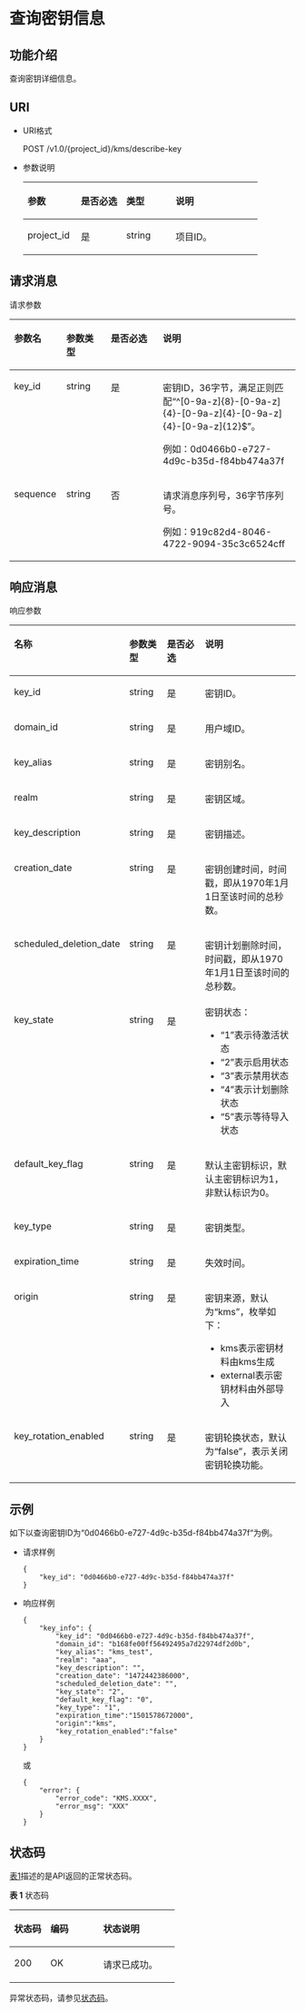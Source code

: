 # 查询密钥信息<a name="dew_02_0018"></a>

## 功能介绍<a name="s1731a14fb0144c79bf0fa90c694f34f7"></a>

查询密钥详细信息。

## URI<a name="se70c3e5518a04f60b06032524dddfef4"></a>

-   URI格式

    POST /v1.0/\{project\_id\}/kms/describe-key

-   参数说明

    <a name="t982da1e0196d4ec1a28d1fbff2cc8191"></a>
    <table><thead align="left"><tr id="r6e963322c1e740d181726d2f0e91df5a"><th class="cellrowborder" valign="top" width="22.74%" id="mcps1.1.5.1.1"><p id="a3b5bbe5a7f644fd3a74cecbfb3f7ed60"><a name="a3b5bbe5a7f644fd3a74cecbfb3f7ed60"></a><a name="a3b5bbe5a7f644fd3a74cecbfb3f7ed60"></a>参数</p>
    </th>
    <th class="cellrowborder" valign="top" width="19.36%" id="mcps1.1.5.1.2"><p id="ad98d2f62bd064b4e96ea922645197c24"><a name="ad98d2f62bd064b4e96ea922645197c24"></a><a name="ad98d2f62bd064b4e96ea922645197c24"></a>是否必选</p>
    </th>
    <th class="cellrowborder" valign="top" width="21.05%" id="mcps1.1.5.1.3"><p id="a3becf0b3aec9468984c2efc8d5abbea5"><a name="a3becf0b3aec9468984c2efc8d5abbea5"></a><a name="a3becf0b3aec9468984c2efc8d5abbea5"></a>类型</p>
    </th>
    <th class="cellrowborder" valign="top" width="36.85%" id="mcps1.1.5.1.4"><p id="a6bb6f1fe56a2454982832e8d56d354d8"><a name="a6bb6f1fe56a2454982832e8d56d354d8"></a><a name="a6bb6f1fe56a2454982832e8d56d354d8"></a>说明</p>
    </th>
    </tr>
    </thead>
    <tbody><tr id="r69bf37b65d3f446eab7b3f4d1b2fcec0"><td class="cellrowborder" valign="top" width="22.74%" headers="mcps1.1.5.1.1 "><p id="ae42d73592f58424ea93a11e52d2478dd"><a name="ae42d73592f58424ea93a11e52d2478dd"></a><a name="ae42d73592f58424ea93a11e52d2478dd"></a>project_id</p>
    </td>
    <td class="cellrowborder" valign="top" width="19.36%" headers="mcps1.1.5.1.2 "><p id="a56440c0f0ae34ba3b8033d1247673984"><a name="a56440c0f0ae34ba3b8033d1247673984"></a><a name="a56440c0f0ae34ba3b8033d1247673984"></a>是</p>
    </td>
    <td class="cellrowborder" valign="top" width="21.05%" headers="mcps1.1.5.1.3 "><p id="a1a4a71c11a4a45a58d0de2fbe009e9d9"><a name="a1a4a71c11a4a45a58d0de2fbe009e9d9"></a><a name="a1a4a71c11a4a45a58d0de2fbe009e9d9"></a>string</p>
    </td>
    <td class="cellrowborder" valign="top" width="36.85%" headers="mcps1.1.5.1.4 "><p id="a1314869d2dc147b38461e037d622f7b4"><a name="a1314869d2dc147b38461e037d622f7b4"></a><a name="a1314869d2dc147b38461e037d622f7b4"></a>项目ID。</p>
    </td>
    </tr>
    </tbody>
    </table>


## 请求消息<a name="seb7b7901701247fab30a59b76f1c7f93"></a>

请求参数 

<a name="table46221022101230"></a>
<table><thead align="left"><tr id="row1239210313121"><th class="cellrowborder" valign="top" width="18.23%" id="mcps1.1.5.1.1"><p id="p93922314127"><a name="p93922314127"></a><a name="p93922314127"></a>参数名</p>
</th>
<th class="cellrowborder" valign="top" width="15.6%" id="mcps1.1.5.1.2"><p id="p2039263171212"><a name="p2039263171212"></a><a name="p2039263171212"></a>参数类型</p>
</th>
<th class="cellrowborder" valign="top" width="18.23%" id="mcps1.1.5.1.3"><p id="p63928351216"><a name="p63928351216"></a><a name="p63928351216"></a>是否必选</p>
</th>
<th class="cellrowborder" valign="top" width="47.94%" id="mcps1.1.5.1.4"><p id="p1739363151218"><a name="p1739363151218"></a><a name="p1739363151218"></a>说明</p>
</th>
</tr>
</thead>
<tbody><tr id="row139316391219"><td class="cellrowborder" valign="top" width="18.23%" headers="mcps1.1.5.1.1 "><p id="p839318315126"><a name="p839318315126"></a><a name="p839318315126"></a>key_id</p>
</td>
<td class="cellrowborder" valign="top" width="15.6%" headers="mcps1.1.5.1.2 "><p id="p439315391210"><a name="p439315391210"></a><a name="p439315391210"></a>string</p>
</td>
<td class="cellrowborder" valign="top" width="18.23%" headers="mcps1.1.5.1.3 "><p id="p6393153101218"><a name="p6393153101218"></a><a name="p6393153101218"></a>是</p>
</td>
<td class="cellrowborder" valign="top" width="47.94%" headers="mcps1.1.5.1.4 "><p id="p139363101219"><a name="p139363101219"></a><a name="p139363101219"></a>密钥ID，36字节，满足正则匹配<span class="parmvalue" id="parmvalue04060310122"><a name="parmvalue04060310122"></a><a name="parmvalue04060310122"></a>“^[0-9a-z]{8}-[0-9a-z]{4}-[0-9a-z]{4}-[0-9a-z]{4}-[0-9a-z]{12}$”</span>。</p>
<p id="p1039323161219"><a name="p1039323161219"></a><a name="p1039323161219"></a>例如：0d0466b0-e727-4d9c-b35d-f84bb474a37f</p>
</td>
</tr>
<tr id="row1839312391218"><td class="cellrowborder" valign="top" width="18.23%" headers="mcps1.1.5.1.1 "><p id="p1639317391213"><a name="p1639317391213"></a><a name="p1639317391213"></a>sequence</p>
</td>
<td class="cellrowborder" valign="top" width="15.6%" headers="mcps1.1.5.1.2 "><p id="p10393535125"><a name="p10393535125"></a><a name="p10393535125"></a>string</p>
</td>
<td class="cellrowborder" valign="top" width="18.23%" headers="mcps1.1.5.1.3 "><p id="p839310318127"><a name="p839310318127"></a><a name="p839310318127"></a>否</p>
</td>
<td class="cellrowborder" valign="top" width="47.94%" headers="mcps1.1.5.1.4 "><p id="p143931034125"><a name="p143931034125"></a><a name="p143931034125"></a>请求消息序列号，36字节序列号。</p>
<p id="p133931230121"><a name="p133931230121"></a><a name="p133931230121"></a>例如：919c82d4-8046-4722-9094-35c3c6524cff</p>
</td>
</tr>
</tbody>
</table>

## 响应消息<a name="sfadd53a5f4714e8f87811818d62d0296"></a>

响应参数 

<a name="t98d238e10953421e84a073707024c329"></a>
<table><thead align="left"><tr id="row842320371212"><th class="cellrowborder" valign="top" width="31.06%" id="mcps1.1.5.1.1"><p id="p2042319314123"><a name="p2042319314123"></a><a name="p2042319314123"></a>名称</p>
</th>
<th class="cellrowborder" valign="top" width="13.91%" id="mcps1.1.5.1.2"><p id="p44231391216"><a name="p44231391216"></a><a name="p44231391216"></a>参数类型</p>
</th>
<th class="cellrowborder" valign="top" width="16.29%" id="mcps1.1.5.1.3"><p id="p194231638123"><a name="p194231638123"></a><a name="p194231638123"></a>是否必选</p>
</th>
<th class="cellrowborder" valign="top" width="38.74%" id="mcps1.1.5.1.4"><p id="p3423123131211"><a name="p3423123131211"></a><a name="p3423123131211"></a>说明</p>
</th>
</tr>
</thead>
<tbody><tr id="row9423631125"><td class="cellrowborder" valign="top" width="31.06%" headers="mcps1.1.5.1.1 "><p id="p34231838129"><a name="p34231838129"></a><a name="p34231838129"></a>key_id</p>
</td>
<td class="cellrowborder" valign="top" width="13.91%" headers="mcps1.1.5.1.2 "><p id="p164231238124"><a name="p164231238124"></a><a name="p164231238124"></a>string</p>
</td>
<td class="cellrowborder" valign="top" width="16.29%" headers="mcps1.1.5.1.3 "><p id="p1342393181210"><a name="p1342393181210"></a><a name="p1342393181210"></a>是</p>
</td>
<td class="cellrowborder" valign="top" width="38.74%" headers="mcps1.1.5.1.4 "><p id="p34238381219"><a name="p34238381219"></a><a name="p34238381219"></a>密钥ID。</p>
</td>
</tr>
<tr id="row1423113121213"><td class="cellrowborder" valign="top" width="31.06%" headers="mcps1.1.5.1.1 "><p id="p0423133111211"><a name="p0423133111211"></a><a name="p0423133111211"></a>domain_id</p>
</td>
<td class="cellrowborder" valign="top" width="13.91%" headers="mcps1.1.5.1.2 "><p id="p194231832126"><a name="p194231832126"></a><a name="p194231832126"></a>string</p>
</td>
<td class="cellrowborder" valign="top" width="16.29%" headers="mcps1.1.5.1.3 "><p id="p042317320129"><a name="p042317320129"></a><a name="p042317320129"></a>是</p>
</td>
<td class="cellrowborder" valign="top" width="38.74%" headers="mcps1.1.5.1.4 "><p id="p54241034126"><a name="p54241034126"></a><a name="p54241034126"></a>用户域ID。</p>
</td>
</tr>
<tr id="row442410313125"><td class="cellrowborder" valign="top" width="31.06%" headers="mcps1.1.5.1.1 "><p id="p184243311213"><a name="p184243311213"></a><a name="p184243311213"></a>key_alias</p>
</td>
<td class="cellrowborder" valign="top" width="13.91%" headers="mcps1.1.5.1.2 "><p id="p84249361217"><a name="p84249361217"></a><a name="p84249361217"></a>string</p>
</td>
<td class="cellrowborder" valign="top" width="16.29%" headers="mcps1.1.5.1.3 "><p id="p2042413310129"><a name="p2042413310129"></a><a name="p2042413310129"></a>是</p>
</td>
<td class="cellrowborder" valign="top" width="38.74%" headers="mcps1.1.5.1.4 "><p id="p142412310128"><a name="p142412310128"></a><a name="p142412310128"></a>密钥别名。</p>
</td>
</tr>
<tr id="row14240331218"><td class="cellrowborder" valign="top" width="31.06%" headers="mcps1.1.5.1.1 "><p id="p1342453121214"><a name="p1342453121214"></a><a name="p1342453121214"></a>realm</p>
</td>
<td class="cellrowborder" valign="top" width="13.91%" headers="mcps1.1.5.1.2 "><p id="p4424183131218"><a name="p4424183131218"></a><a name="p4424183131218"></a>string</p>
</td>
<td class="cellrowborder" valign="top" width="16.29%" headers="mcps1.1.5.1.3 "><p id="p1442433171215"><a name="p1442433171215"></a><a name="p1442433171215"></a>是</p>
</td>
<td class="cellrowborder" valign="top" width="38.74%" headers="mcps1.1.5.1.4 "><p id="p5424731127"><a name="p5424731127"></a><a name="p5424731127"></a>密钥区域。</p>
</td>
</tr>
<tr id="row12424134129"><td class="cellrowborder" valign="top" width="31.06%" headers="mcps1.1.5.1.1 "><p id="p1242443191217"><a name="p1242443191217"></a><a name="p1242443191217"></a>key_description</p>
</td>
<td class="cellrowborder" valign="top" width="13.91%" headers="mcps1.1.5.1.2 "><p id="p164242036121"><a name="p164242036121"></a><a name="p164242036121"></a>string</p>
</td>
<td class="cellrowborder" valign="top" width="16.29%" headers="mcps1.1.5.1.3 "><p id="p64241537126"><a name="p64241537126"></a><a name="p64241537126"></a>是</p>
</td>
<td class="cellrowborder" valign="top" width="38.74%" headers="mcps1.1.5.1.4 "><p id="p11424133101212"><a name="p11424133101212"></a><a name="p11424133101212"></a>密钥描述。</p>
</td>
</tr>
<tr id="row1424123171213"><td class="cellrowborder" valign="top" width="31.06%" headers="mcps1.1.5.1.1 "><p id="p1142418316124"><a name="p1142418316124"></a><a name="p1142418316124"></a>creation_date</p>
</td>
<td class="cellrowborder" valign="top" width="13.91%" headers="mcps1.1.5.1.2 "><p id="p54241631124"><a name="p54241631124"></a><a name="p54241631124"></a>string</p>
</td>
<td class="cellrowborder" valign="top" width="16.29%" headers="mcps1.1.5.1.3 "><p id="p1742433101212"><a name="p1742433101212"></a><a name="p1742433101212"></a>是</p>
</td>
<td class="cellrowborder" valign="top" width="38.74%" headers="mcps1.1.5.1.4 "><p id="p442412311128"><a name="p442412311128"></a><a name="p442412311128"></a>密钥创建时间，时间戳，即从1970年1月1日至该时间的总秒数。</p>
</td>
</tr>
<tr id="row13424203111217"><td class="cellrowborder" valign="top" width="31.06%" headers="mcps1.1.5.1.1 "><p id="p5424133131216"><a name="p5424133131216"></a><a name="p5424133131216"></a>scheduled_deletion_date</p>
</td>
<td class="cellrowborder" valign="top" width="13.91%" headers="mcps1.1.5.1.2 "><p id="p104243318128"><a name="p104243318128"></a><a name="p104243318128"></a>string</p>
</td>
<td class="cellrowborder" valign="top" width="16.29%" headers="mcps1.1.5.1.3 "><p id="p1442411341219"><a name="p1442411341219"></a><a name="p1442411341219"></a>是</p>
</td>
<td class="cellrowborder" valign="top" width="38.74%" headers="mcps1.1.5.1.4 "><p id="p1442417391215"><a name="p1442417391215"></a><a name="p1442417391215"></a>密钥计划删除时间，时间戳，即从1970年1月1日至该时间的总秒数。</p>
</td>
</tr>
<tr id="row1242543111216"><td class="cellrowborder" valign="top" width="31.06%" headers="mcps1.1.5.1.1 "><p id="p104253316124"><a name="p104253316124"></a><a name="p104253316124"></a>key_state</p>
</td>
<td class="cellrowborder" valign="top" width="13.91%" headers="mcps1.1.5.1.2 "><p id="p1742518312125"><a name="p1742518312125"></a><a name="p1742518312125"></a>string</p>
</td>
<td class="cellrowborder" valign="top" width="16.29%" headers="mcps1.1.5.1.3 "><p id="p2042511341218"><a name="p2042511341218"></a><a name="p2042511341218"></a>是</p>
</td>
<td class="cellrowborder" valign="top" width="38.74%" headers="mcps1.1.5.1.4 "><div class="p" id="p542593151215"><a name="p542593151215"></a><a name="p542593151215"></a>密钥状态：<a name="ul184931831124"></a><a name="ul184931831124"></a><ul id="ul184931831124"><li><span class="parmvalue" id="parmvalue34964311124"><a name="parmvalue34964311124"></a><a name="parmvalue34964311124"></a>“1”</span>表示待激活状态</li><li><span class="parmvalue" id="parmvalue184987341213"><a name="parmvalue184987341213"></a><a name="parmvalue184987341213"></a>“2”</span>表示启用状态</li><li><span class="parmvalue" id="parmvalue850003181214"><a name="parmvalue850003181214"></a><a name="parmvalue850003181214"></a>“3”</span>表示禁用状态</li><li><span class="parmvalue" id="parmvalue25052311128"><a name="parmvalue25052311128"></a><a name="parmvalue25052311128"></a>“4”</span>表示计划删除状态</li><li><span class="parmvalue" id="parmvalue115071236121"><a name="parmvalue115071236121"></a><a name="parmvalue115071236121"></a>“5”</span>表示等待导入状态</li></ul>
</div>
</td>
</tr>
<tr id="row124257381216"><td class="cellrowborder" valign="top" width="31.06%" headers="mcps1.1.5.1.1 "><p id="p11425633128"><a name="p11425633128"></a><a name="p11425633128"></a>default_key_flag</p>
</td>
<td class="cellrowborder" valign="top" width="13.91%" headers="mcps1.1.5.1.2 "><p id="p6425183151210"><a name="p6425183151210"></a><a name="p6425183151210"></a>string</p>
</td>
<td class="cellrowborder" valign="top" width="16.29%" headers="mcps1.1.5.1.3 "><p id="p15425338126"><a name="p15425338126"></a><a name="p15425338126"></a>是</p>
</td>
<td class="cellrowborder" valign="top" width="38.74%" headers="mcps1.1.5.1.4 "><p id="p1042510391215"><a name="p1042510391215"></a><a name="p1042510391215"></a>默认主密钥标识，默认主密钥标识为1，非默认标识为0。</p>
</td>
</tr>
<tr id="row342512381214"><td class="cellrowborder" valign="top" width="31.06%" headers="mcps1.1.5.1.1 "><p id="p142512317121"><a name="p142512317121"></a><a name="p142512317121"></a>key_type</p>
</td>
<td class="cellrowborder" valign="top" width="13.91%" headers="mcps1.1.5.1.2 "><p id="p842518341220"><a name="p842518341220"></a><a name="p842518341220"></a>string</p>
</td>
<td class="cellrowborder" valign="top" width="16.29%" headers="mcps1.1.5.1.3 "><p id="p542518341212"><a name="p542518341212"></a><a name="p542518341212"></a>是</p>
</td>
<td class="cellrowborder" valign="top" width="38.74%" headers="mcps1.1.5.1.4 "><p id="p8425236126"><a name="p8425236126"></a><a name="p8425236126"></a>密钥类型。</p>
</td>
</tr>
<tr id="row144251930121"><td class="cellrowborder" valign="top" width="31.06%" headers="mcps1.1.5.1.1 "><p id="p642533161216"><a name="p642533161216"></a><a name="p642533161216"></a>expiration_time</p>
</td>
<td class="cellrowborder" valign="top" width="13.91%" headers="mcps1.1.5.1.2 "><p id="p4426932124"><a name="p4426932124"></a><a name="p4426932124"></a>string</p>
</td>
<td class="cellrowborder" valign="top" width="16.29%" headers="mcps1.1.5.1.3 "><p id="p042619351214"><a name="p042619351214"></a><a name="p042619351214"></a>是</p>
</td>
<td class="cellrowborder" valign="top" width="38.74%" headers="mcps1.1.5.1.4 "><p id="p34262035126"><a name="p34262035126"></a><a name="p34262035126"></a>失效时间。</p>
</td>
</tr>
<tr id="row1542614361215"><td class="cellrowborder" valign="top" width="31.06%" headers="mcps1.1.5.1.1 "><p id="p74261938127"><a name="p74261938127"></a><a name="p74261938127"></a>origin</p>
</td>
<td class="cellrowborder" valign="top" width="13.91%" headers="mcps1.1.5.1.2 "><p id="p54261339122"><a name="p54261339122"></a><a name="p54261339122"></a>string</p>
</td>
<td class="cellrowborder" valign="top" width="16.29%" headers="mcps1.1.5.1.3 "><p id="p1242611315120"><a name="p1242611315120"></a><a name="p1242611315120"></a>是</p>
</td>
<td class="cellrowborder" valign="top" width="38.74%" headers="mcps1.1.5.1.4 "><p id="p9426533128"><a name="p9426533128"></a><a name="p9426533128"></a>密钥来源，默认为<span class="parmvalue" id="parmvalue1953983121220"><a name="parmvalue1953983121220"></a><a name="parmvalue1953983121220"></a>“kms”</span>，枚举如下：</p>
<a name="ul94267314129"></a><a name="ul94267314129"></a><ul id="ul94267314129"><li>kms表示密钥材料由kms生成</li><li>external表示密钥材料由外部导入</li></ul>
</td>
</tr>
<tr id="row1742623191213"><td class="cellrowborder" valign="top" width="31.06%" headers="mcps1.1.5.1.1 "><p id="p042618316123"><a name="p042618316123"></a><a name="p042618316123"></a>key_rotation_enabled</p>
</td>
<td class="cellrowborder" valign="top" width="13.91%" headers="mcps1.1.5.1.2 "><p id="p24265318127"><a name="p24265318127"></a><a name="p24265318127"></a>string</p>
</td>
<td class="cellrowborder" valign="top" width="16.29%" headers="mcps1.1.5.1.3 "><p id="p1242617331215"><a name="p1242617331215"></a><a name="p1242617331215"></a>是</p>
</td>
<td class="cellrowborder" valign="top" width="38.74%" headers="mcps1.1.5.1.4 "><p id="p3426231123"><a name="p3426231123"></a><a name="p3426231123"></a>密钥轮换状态，默认为<span class="parmvalue" id="parmvalue15513310126"><a name="parmvalue15513310126"></a><a name="parmvalue15513310126"></a>“false”</span>，表示关闭密钥轮换功能。</p>
</td>
</tr>
</tbody>
</table>

## 示例<a name="section17883719132515"></a>

如下以查询密钥ID为“0d0466b0-e727-4d9c-b35d-f84bb474a37f“为例。

-   请求样例

    ```
    {
        "key_id": "0d0466b0-e727-4d9c-b35d-f84bb474a37f"
    }
    ```

-   响应样例

    ```
    {
        "key_info": {
            "key_id": "0d0466b0-e727-4d9c-b35d-f84bb474a37f",
            "domain_id": "b168fe00ff56492495a7d22974df2d0b",
            "key_alias": "kms_test",
            "realm": "aaa",
            "key_description": "",
            "creation_date": "1472442386000",
            "scheduled_deletion_date": "",
            "key_state": "2",
            "default_key_flag": "0",
            "key_type": "1",
            "expiration_time":"1501578672000",
            "origin":"kms",
            "key_rotation_enabled":"false"
        }
    }
    ```

    或

    ```
    {
        "error": {
            "error_code": "KMS.XXXX",
            "error_msg": "XXX"
        }
    }
    ```


## 状态码<a name="section3454223421"></a>

[表1](#dew_02_0012_zh-cn_topic_0079615001_table20596071)描述的是API返回的正常状态码。

**表 1**  状态码

<a name="dew_02_0012_zh-cn_topic_0079615001_table20596071"></a>
<table><thead align="left"><tr id="dew_02_0012_zh-cn_topic_0079615001_row9746163"><th class="cellrowborder" valign="top" width="22%" id="mcps1.2.4.1.1"><p id="dew_02_0012_p57545694203043"><a name="dew_02_0012_p57545694203043"></a><a name="dew_02_0012_p57545694203043"></a>状态码</p>
</th>
<th class="cellrowborder" valign="top" width="32%" id="mcps1.2.4.1.2"><p id="dew_02_0012_p4531342288"><a name="dew_02_0012_p4531342288"></a><a name="dew_02_0012_p4531342288"></a>编码</p>
</th>
<th class="cellrowborder" valign="top" width="46%" id="mcps1.2.4.1.3"><p id="dew_02_0012_p30689603203043"><a name="dew_02_0012_p30689603203043"></a><a name="dew_02_0012_p30689603203043"></a>状态说明</p>
</th>
</tr>
</thead>
<tbody><tr id="dew_02_0012_zh-cn_topic_0079615001_row48621261"><td class="cellrowborder" valign="top" width="22%" headers="mcps1.2.4.1.1 "><p id="dew_02_0012_zh-cn_topic_0079615001_p46008046"><a name="dew_02_0012_zh-cn_topic_0079615001_p46008046"></a><a name="dew_02_0012_zh-cn_topic_0079615001_p46008046"></a>200</p>
</td>
<td class="cellrowborder" valign="top" width="32%" headers="mcps1.2.4.1.2 "><p id="dew_02_0012_p7538425819"><a name="dew_02_0012_p7538425819"></a><a name="dew_02_0012_p7538425819"></a>OK</p>
</td>
<td class="cellrowborder" valign="top" width="46%" headers="mcps1.2.4.1.3 "><p id="dew_02_0012_zh-cn_topic_0079615001_p35664277"><a name="dew_02_0012_zh-cn_topic_0079615001_p35664277"></a><a name="dew_02_0012_zh-cn_topic_0079615001_p35664277"></a>请求已成功。</p>
</td>
</tr>
</tbody>
</table>

异常状态码，请参见[状态码](状态码.md)。


